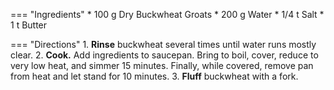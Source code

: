 === "Ingredients"
    * 100 g Dry Buckwheat Groats
    * 200 g Water
    * 1/4 t Salt
    * 1 t Butter

=== "Directions"
    1. **Rinse** buckwheat several times until water runs mostly clear.
    2. **Cook.** Add ingredients to saucepan. Bring to boil, cover, reduce to very low heat, and simmer 15 minutes. Finally, while covered, remove pan from heat and let stand for 10 minutes.
    3. **Fluff** buckwheat with a fork.

[^bittman]: {{ cite.bittman_how_to_cook_everything }} 451, 477-9.
